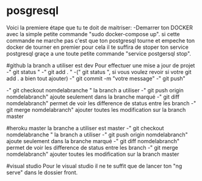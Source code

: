 # posgresql
Voici la premiere étape que tu te doit de maitriser: 
-Demarrer ton DOCKER avec la simple petite commande "sudo docker-compose up".
si cette commande ne marche pas c'est que ton postgresql tourne et empeche ton docker de tourner en premier
pour cela il te suffira de stoper ton service postgresql graçe a une toute petite commande "service postgersql stop".

#github 
la branch a utiliser est dev
Pour effectuer une mise a jour de projet 
-" git status "
-" git add . "
-(" git status ", si vous voulez revoir si votre git add . a bien tout ajouter)
-" git commit -m "votre message"
-" git push"

-" git checkout nomdelabranche " la branch a utiliser
-" git push origin nomdelabranch" ajoute seulement dans la branche marqué
-" git diff nomdelabranch" permet de voir les difference de status entre les branch
-" git merge nomdelabranch" ajouter toutes les modification sur la branch master 

#heroku master 
la branche a utiliser est master
-" git checkout nomdelabranche " la branch a utiliser
-" git push origin nomdelabranch" ajoute seulement dans la branche marqué
-" git diff nomdelabranch" permet de voir les difference de status entre les branch
-" git merge nomdelabranch" ajouter toutes les modification sur la branch master

#visual studio
Pour le visual studio il ne te suffit que de lancer ton "ng serve" dans le dossier front.